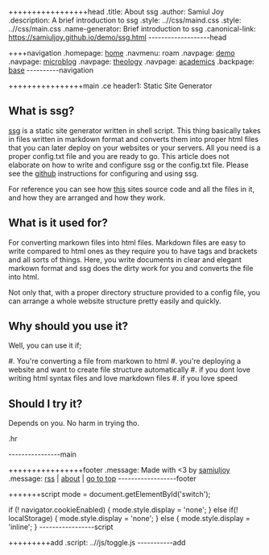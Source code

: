 +++++++++++++++++head
.title: About ssg
.author: Samiul Joy
.description: A brief introduction to ssg
.style: ..//css/maind.css
.style: ..//css/main.css
.name-generator: Brief introduction to ssg
.canonical-link: https://samiuljoy.github.io/demo/ssg.html
-------------------head

++++navigation
.homepage: [home](..//index.html)
.navmenu: roam
.navpage: [demo](..//demo/base.html)
.navpage: [microblog](..//microblog/base.html)
.navpage: [theology](..//theology/base.html)
.navpage: [academics](..//academics/base.html)
.backpage: [base](base.html)
----------navigation

++++++++++++++++main
.ce header1: Static Site Generator

## What is ssg?

 [ssg](https://github.com/samiuljoy/ssg) is a static site generator written in shell script. This thing basically takes in files written in markdown format and converts them into proper html files that you can later deploy on your websites or your servers. All you need is a proper config.txt file and you are ready to go. This article does not elaborate on how to write and configure ssg or the config.txt file. Please see the [github](https://github.com/samiuljoy/ssg) instructions for configuring and using ssg.

For reference you can see how [this](https://github.com/samiuljoy/samiuljoy.github.io) sites source code and all the files in it, and how they are arranged and how they work.

## What is it used for?

For converting markown files into html files. Markdown files are easy to write compared to html ones as they require you to have tags and brackets and all sorts of things. Here, you write documents in clear and elegant markown format and ssg does the dirty work for you and converts the file into html.

Not only that, with a proper directory structure provided to a config file, you can arrange a whole website structure pretty easily and quickly.

## Why should you use it?

Well, you can use it if;

#. You're converting a file from markown to html
#. you're deploying a website and want to create file structure automatically
#. if you dont love writing html syntax files and love markdown files
#. if you love speed

## Should I try it?

Depends on you. No harm in trying tho.

.hr

----------------main

++++++++++++++++footer
.message: Made with <3 by [samiuljoy](https://github.com/samiuljoy)
.message: [rss](/rss.xml) | [about](/about.html) | [go to top](#)
------------------footer

+++++++script
mode = document.getElementById('switch');

if (! navigator.cookieEnabled) {
	mode.style.display = 'none';
}
else if(! localStorage) {
	mode.style.display = 'none';
}
else {
	mode.style.display = 'inline';
}
-----------------script

+++++++++add
.script: ..//js/toggle.js
-----------add

